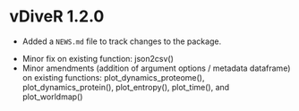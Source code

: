 # vDiveR 1.2.0

- Added a `NEWS.md` file to track changes to the package.

* Minor fix on existing function: json2csv()
* Minor amendments (addition of argument options / metadata dataframe) on existing functions: plot_dynamics_proteome(), plot_dynamics_protein(), plot_entropy(), plot_time(), and plot_worldmap()
